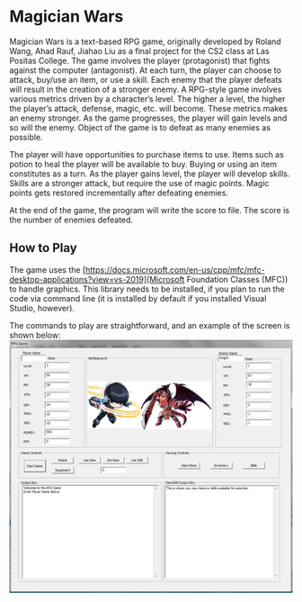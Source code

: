 # Magician Wars
Magician Wars is a text-based RPG game, originally developed by Roland Wang, Ahad Rauf, Jiahao Liu as a final project for the CS2 class at Las Positas College. The game involves the player (protagonist) that fights against the computer (antagonist). At each turn, the player can choose to attack, buy/use an item, or use a skill. Each enemy that the player defeats will result in the creation of a stronger enemy. A RPG-style game involves various metrics driven by a character’s level. The higher a level, the higher the player’s attack, defense, magic, etc. will become. These metrics makes an enemy stronger. As the game progresses, the player will gain levels and so will the enemy. Object of the game is to defeat as many enemies as possible. 

The player will have opportunities to purchase items to use. Items such as potion to heal the player will be available to buy. Buying or using an item constitutes as a turn. As the player gains level, the player will develop skills. Skills are a stronger attack, but require the use of magic points. Magic points gets restored incrementally after defeating enemies.

At the end of the game, the program will write the score to file. The score is the number of enemies defeated.

## How to Play
The game uses the [https://docs.microsoft.com/en-us/cpp/mfc/mfc-desktop-applications?view=vs-2019](Microsoft Foundation Classes (MFC)) to handle graphics. This library needs to be installed, if you plan to run the code via command line (it is installed by default if you installed Visual Studio, however).

The commands to play are straightforward, and an example of the screen is shown below:
![Main Game Demo Screen](https://raw.githubusercontent.com/ahadrauf/magician_wars/master/figures/home_screen_demo.png)
